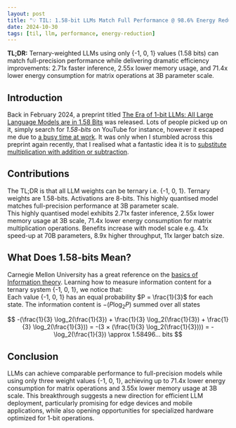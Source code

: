 ```yaml
---
layout: post
title: "💡 TIL: 1.58-bit LLMs Match Full Performance @ 98.6% Energy Reduction"
date: 2024-10-30
tags: [til, llm, performance, energy-reduction]
---
```


**TL;DR:** Ternary-weighted LLMs using only {-1, 0, 1} values (1.58 bits) can
match full-precision performance while delivering dramatic efficiency
improvements: 2.71x faster inference, 2.55x lower memory usage, and 71.4x lower
energy consumption for matrix operations at 3B parameter scale.
<!--more-->

## Introduction

Back in February 2024, a preprint titled
[The Era of 1-bit LLMs: All Large Language Models are in 1.58 Bits](https://arxiv.org/abs/2402.17764)
was released. Lots of people picked up on it, simply search for _1.58-bits_ on
YouTube for instance, however it escaped me due to
[a busy time at work](https://xcancel.com/AdamMGrant/status/1851348990589354464).
It was only when I stumbled across this preprint again recently, that I realised
what a fantastic idea it is to
[substitute multiplication with addition or subtraction](https://www.youtube.com/watch?v=wCDGiys-nLA).

## Contributions

The TL;DR is that all LLM weights can be ternary i.e. {-1, 0, 1}. Ternary
weights are 1.58-bits. Activations are 8-bits. This highly quantised model
matches full-precision performance at 3B parameter scale.\
This highly quantised model exhibits 2.71x faster inference, 2.55x lower memory
usage at 3B scale, 71.4x lower energy consumption for matrix multiplication
operations. Benefits increase with model scale e.g. 4.1x speed-up at 70B
parameters, 8.9x higher throughput, 11x larger batch size.

## What Does 1.58-bits Mean?

Carnegie Mellon University has a great reference on the
[basics of Information theory](https://www.cs.cmu.edu/~dst/Tutorials/Info-Theory/).
Learning how to measure information content for a ternary system {-1, 0, 1}, we
notice that:\
Each value {-1, 0, 1} has an equal probability $P = \frac{1}{3}$ for each state.
The information content is $-(P \log_2{P})$ summed over all states

$$
-(\frac{1}{3} \log_2(\frac{1}{3}) + \frac{1}{3} \log_2(\frac{1}{3}) + \frac{1}{3} \log_2(\frac{1}{3}))
= -(3 × (\frac{1}{3} \log_2(\frac{1}{3})))
= -\log_2(\frac{1}{3})
\approx 1.58496... bits
$$

## Conclusion

LLMs can achieve comparable performance to full-precision models while using
only three weight values {-1, 0, 1}, achieving up to 71.4x lower energy
consumption for matrix operations and 3.55x lower memory usage at 3B scale. This
breakthrough suggests a new direction for efficient LLM deployment, particularly
promising for edge devices and mobile applications, while also opening
opportunities for specialized hardware optimized for 1-bit operations.
